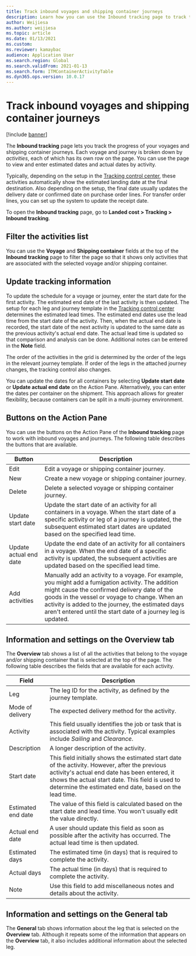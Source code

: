 ```yaml
---
title: Track inbound voyages and shipping container journeys
description: Learn how you can use the Inbound tracking page to track the progress of your voyages and shipping container journeys with an outline on filtering activity lists.
author: Weijiesa
ms.author: weijiesa
ms.topic: article
ms.date: 01/13/2021
ms.custom:
ms.reviewer: kamaybac
audience: Application User
ms.search.region: Global
ms.search.validFrom: 2021-01-13
ms.search.form: ITMContainerActivityTable
ms.dyn365.ops.version: 10.0.17
---
```


# Track inbound voyages and shipping container journeys

[!include [banner](../../includes/banner.md)]

The **Inbound tracking** page lets you track the progress of your voyages and shipping container journeys. Each voyage and journey is broken down by *activities*, each of which has its own row on the page. You can use the page to view and enter estimated dates and actual dates by activity.

Typically, depending on the setup in the [Tracking control center](delivery-information-setup.md#tracking-control-center), these activities automatically show the estimated landing date at the final destination. Also depending on the setup, the final date usually updates the delivery date or confirmed date on purchase order lines. For transfer order lines, you can set up the system to update the receipt date.

To open the **Inbound tracking** page, go to **Landed cost \> Tracking \> Inbound tracking**.

## Filter the activities list

You can use the **Voyage** and **Shipping container** fields at the top of the **Inbound tracking** page to filter the page so that it shows only activities that are associated with the selected voyage and/or shipping container.

## Update tracking information

To update the schedule for a voyage or journey, enter the start date for the first activity. The estimated end date of the last activity is then updated. The setup for each leg and journey template in the [Tracking control center](delivery-information-setup.md#tracking-control-center) determines the estimated lead times. The estimated end dates use the lead time from the start date of the activity. Then, when the actual end date is recorded, the start date of the next activity is updated to the same date as the previous activity's actual end date. The actual lead time is updated so that comparison and analysis can be done. Additional notes can be entered in the **Note** field.

The order of the activities in the grid is determined by the order of the legs in the relevant journey template. If order of the legs in the attached journey changes, the tracking control also changes.

You can update the dates for all containers by selecting **Update start date** or **Update actual end date** on the Action Pane. Alternatively, you can enter the dates per container on the shipment. This approach allows for greater flexibility, because containers can be split in a multi-journey environment.

## Buttons on the Action Pane

You can use the buttons on the Action Pane of the **Inbound tracking** page to work with inbound voyages and journeys. The following table describes the buttons that are available.

| Button | Description |
|---|---|
| Edit | Edit a voyage or shipping container journey. |
| New | Create a new voyage or shipping container journey. |
| Delete | Delete a selected voyage or shipping container journey. |
| Update start date | Update the start date of an activity for all containers in a voyage. When the start date of a specific activity or leg of a journey is updated, the subsequent estimated start dates are updated based on the specified lead time. |
| Update actual end date | Update the end date of an activity for all containers in a voyage. When the end date of a specific activity is updated, the subsequent activities are updated based on the specified lead time. |
| Add activities | Manually add an activity to a voyage. For example, you might add a fumigation activity. The addition might cause the confirmed delivery date of the goods in the vessel or voyage to change. When an activity is added to the journey, the estimated days aren't entered until the start date of a journey leg is updated. |

## Information and settings on the Overview tab

The **Overview** tab shows a list of all the activities that belong to the voyage and/or shipping container that is selected at the top of the page. The following table describes the fields that are available for each activity.

| Field | Description |
|---|---|
| Leg | The leg ID for the activity, as defined by the journey template. |
| Mode of delivery | The expected delivery method for the activity. |
| Activity | This field usually identifies the job or task that is associated with the activity. Typical examples include *Sailing* and *Clearance*. |
| Description | A longer description of the activity. |
| Start date | This field initially shows the estimated start date of the activity. However, after the previous activity's actual end date has been entered, it shows the actual start date. This field is used to determine the estimated end date, based on the lead time. |
| Estimated end date | The value of this field is calculated based on the start date and lead time. You won't usually edit the value directly. |
| Actual end date | A user should update this field as soon as possible after the activity has occurred. The actual lead time is then updated. |
| Estimated days | The estimated time (in days) that is required to complete the activity. |
| Actual days | The actual time (in days) that is required to complete the activity. |
| Note | Use this field to add miscellaneous notes and details about the activity. |

## Information and settings on the General tab

The **General** tab shows information about the leg that is selected on the **Overview** tab. Although it repeats some of the information that appears on the **Overview** tab, it also includes additional information about the selected leg.
